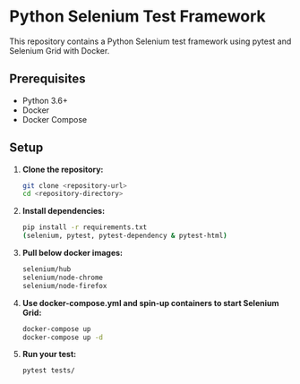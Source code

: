 # Python Selenium Test Framework

This repository contains a Python Selenium test framework using pytest and Selenium Grid with Docker.

## Prerequisites

- Python 3.6+
- Docker
- Docker Compose

## Setup

1. **Clone the repository:**

   ```bash
   git clone <repository-url>
   cd <repository-directory>
   
2. **Install dependencies:**

   ```bash
   pip install -r requirements.txt
   (selenium, pytest, pytest-dependency & pytest-html)

3. **Pull below docker images:**

   ```bash
   selenium/hub
   selenium/node-chrome
   selenium/node-firefox
   
4. **Use docker-compose.yml and spin-up containers to start Selenium Grid:**
   
   ```bash
   docker-compose up
   docker-compose up -d

5. **Run your test:**

   ```bash
   pytest tests/
